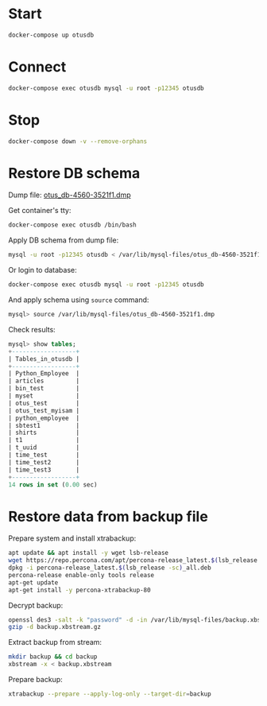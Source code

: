 # Start

```sh
docker-compose up otusdb
```

# Connect

```sh
docker-compose exec otusdb mysql -u root -p12345 otusdb
```

# Stop

```sh
docker-compose down -v --remove-orphans
```

# Restore DB schema

Dump file: [otus_db-4560-3521f1.dmp](https://github.com/dstdfx/otus-dbmgmt/blob/master/part17/otus_db-4560-3521f1.dmp)

Get container's tty:
```bash
docker-compose exec otusdb /bin/bash
```
Apply DB schema from dump file:
```bash
mysql -u root -p12345 otusdb < /var/lib/mysql-files/otus_db-4560-3521f1.dmp
```

Or login to database:
```bash
docker-compose exec otusdb mysql -u root -p12345 otusdb
```

And apply schema using `source` command:
```bash
mysql> source /var/lib/mysql-files/otus_db-4560-3521f1.dmp
```

Check results:
```sql
mysql> show tables;
+------------------+
| Tables_in_otusdb |
+------------------+
| Python_Employee  |
| articles         |
| bin_test         |
| myset            |
| otus_test        |
| otus_test_myisam |
| python_employee  |
| sbtest1          |
| shirts           |
| t1               |
| t_uuid           |
| time_test        |
| time_test2       |
| time_test3       |
+------------------+
14 rows in set (0.00 sec)
```

# Restore data from backup file

Prepare system and install xtrabackup:
```bash
apt update && apt install -y wget lsb-release
wget https://repo.percona.com/apt/percona-release_latest.$(lsb_release -sc)_all.deb
dpkg -i percona-release_latest.$(lsb_release -sc)_all.deb
percona-release enable-only tools release
apt-get update
apt-get install -y percona-xtrabackup-80
```

Decrypt backup:
```bash
openssl des3 -salt -k "password" -d -in /var/lib/mysql-files/backup.xbstream.gz-4560-0d8b3a.des3 -md md5 -out backup.xbstream.gz
gzip -d backup.xbstream.gz
```

Extract backup from stream:
```bash
mkdir backup && cd backup
xbstream -x < backup.xbstream
```

Prepare backup:
```bash
xtrabackup --prepare --apply-log-only --target-dir=backup
```
